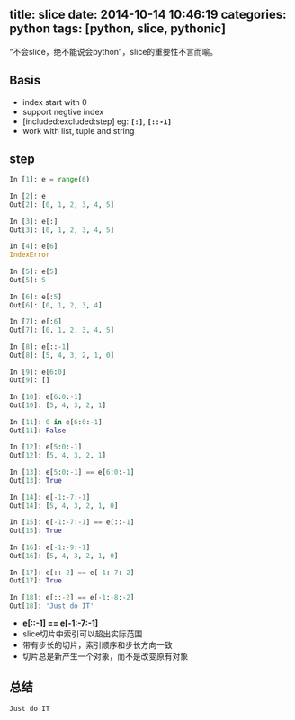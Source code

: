 title: slice
date: 2014-10-14 10:46:19
categories: python
tags: [python, slice, pythonic]
---
“不会slice，绝不能说会python”，slice的重要性不言而喻。

## Basis
* index start with 0
* support negtive index
* [included:excluded:step] eg: **`[:]`**, **`[::-1]`**
* work with list, tuple and string

## step
```python Ipython 中的示例
In [1]: e = range(6)
  
In [2]: e
Out[2]: [0, 1, 2, 3, 4, 5]
  
In [3]: e[:]
Out[3]: [0, 1, 2, 3, 4, 5]
  
In [4]: e[6]
IndexError
  
In [5]: e[5]
Out[5]: 5
  
In [6]: e[:5]
Out[6]: [0, 1, 2, 3, 4]
  
In [7]: e[:6]
Out[7]: [0, 1, 2, 3, 4, 5]
  
In [8]: e[::-1]
Out[8]: [5, 4, 3, 2, 1, 0]
  
In [9]: e[6:0]
Out[9]: []
  
In [10]: e[6:0:-1]
Out[10]: [5, 4, 3, 2, 1]
  
In [11]: 0 in e[6:0:-1]
Out[11]: False
  
In [12]: e[5:0:-1]
Out[12]: [5, 4, 3, 2, 1]
  
In [13]: e[5:0:-1] == e[6:0:-1]
Out[13]: True
  
In [14]: e[-1:-7:-1]
Out[14]: [5, 4, 3, 2, 1, 0]
  
In [15]: e[-1:-7:-1] == e[::-1]
Out[15]: True
  
In [16]: e[-1:-9:-1]
Out[16]: [5, 4, 3, 2, 1, 0]
  
In [17]: e[::-2] == e[-1:-7:-2]
Out[17]: True
  
In [18]: e[::-2] == e[-1:-8:-2]
Out[18]: 'Just do IT'
```
* **e[::-1] == e[-1:-7:-1]**
* slice切片中索引可以超出实际范围
* 带有步长的切片，索引顺序和步长方向一致
* 切片总是新产生一个对象，而不是改变原有对象

## 总结
`Just do IT`

